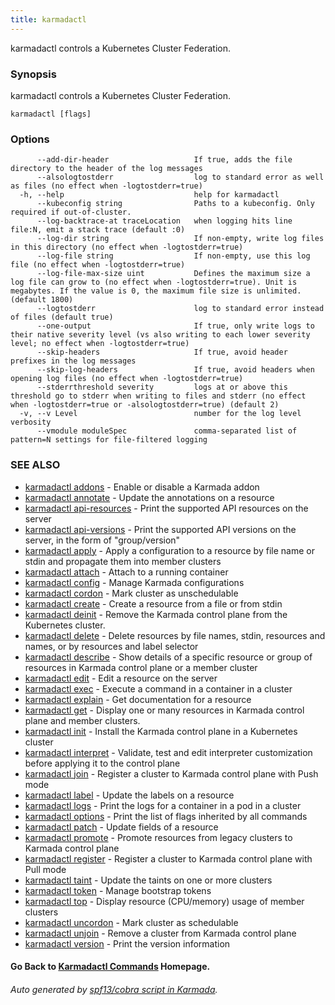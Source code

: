 ```yaml
---
title: karmadactl
---
```


karmadactl controls a Kubernetes Cluster Federation.

### Synopsis

karmadactl controls a Kubernetes Cluster Federation.

```
karmadactl [flags]
```

### Options

```
      --add-dir-header                   If true, adds the file directory to the header of the log messages
      --alsologtostderr                  log to standard error as well as files (no effect when -logtostderr=true)
  -h, --help                             help for karmadactl
      --kubeconfig string                Paths to a kubeconfig. Only required if out-of-cluster.
      --log-backtrace-at traceLocation   when logging hits line file:N, emit a stack trace (default :0)
      --log-dir string                   If non-empty, write log files in this directory (no effect when -logtostderr=true)
      --log-file string                  If non-empty, use this log file (no effect when -logtostderr=true)
      --log-file-max-size uint           Defines the maximum size a log file can grow to (no effect when -logtostderr=true). Unit is megabytes. If the value is 0, the maximum file size is unlimited. (default 1800)
      --logtostderr                      log to standard error instead of files (default true)
      --one-output                       If true, only write logs to their native severity level (vs also writing to each lower severity level; no effect when -logtostderr=true)
      --skip-headers                     If true, avoid header prefixes in the log messages
      --skip-log-headers                 If true, avoid headers when opening log files (no effect when -logtostderr=true)
      --stderrthreshold severity         logs at or above this threshold go to stderr when writing to files and stderr (no effect when -logtostderr=true or -alsologtostderr=true) (default 2)
  -v, --v Level                          number for the log level verbosity
      --vmodule moduleSpec               comma-separated list of pattern=N settings for file-filtered logging
```

### SEE ALSO

* [karmadactl addons](karmadactl_addons.md)	 - Enable or disable a Karmada addon
* [karmadactl annotate](karmadactl_annotate.md)	 - Update the annotations on a resource
* [karmadactl api-resources](karmadactl_api-resources.md)	 - Print the supported API resources on the server
* [karmadactl api-versions](karmadactl_api-versions.md)	 - Print the supported API versions on the server, in the form of "group/version"
* [karmadactl apply](karmadactl_apply.md)	 - Apply a configuration to a resource by file name or stdin and propagate them into member clusters
* [karmadactl attach](karmadactl_attach.md)	 - Attach to a running container
* [karmadactl config](karmadactl_config.md)	 - Manage Karmada configurations
* [karmadactl cordon](karmadactl_cordon.md)	 - Mark cluster as unschedulable
* [karmadactl create](karmadactl_create.md)	 - Create a resource from a file or from stdin
* [karmadactl deinit](karmadactl_deinit.md)	 - Remove the Karmada control plane from the Kubernetes cluster.
* [karmadactl delete](karmadactl_delete.md)	 - Delete resources by file names, stdin, resources and names, or by resources and label selector
* [karmadactl describe](karmadactl_describe.md)	 - Show details of a specific resource or group of resources in Karmada control plane or a member cluster
* [karmadactl edit](karmadactl_edit.md)	 - Edit a resource on the server
* [karmadactl exec](karmadactl_exec.md)	 - Execute a command in a container in a cluster
* [karmadactl explain](karmadactl_explain.md)	 - Get documentation for a resource
* [karmadactl get](karmadactl_get.md)	 - Display one or many resources in Karmada control plane and member clusters.
* [karmadactl init](karmadactl_init.md)	 - Install the Karmada control plane in a Kubernetes cluster
* [karmadactl interpret](karmadactl_interpret.md)	 - Validate, test and edit interpreter customization before applying it to the control plane
* [karmadactl join](karmadactl_join.md)	 - Register a cluster to Karmada control plane with Push mode
* [karmadactl label](karmadactl_label.md)	 - Update the labels on a resource
* [karmadactl logs](karmadactl_logs.md)	 - Print the logs for a container in a pod in a cluster
* [karmadactl options](karmadactl_options.md)	 - Print the list of flags inherited by all commands
* [karmadactl patch](karmadactl_patch.md)	 - Update fields of a resource
* [karmadactl promote](karmadactl_promote.md)	 - Promote resources from legacy clusters to Karmada control plane
* [karmadactl register](karmadactl_register.md)	 - Register a cluster to Karmada control plane with Pull mode
* [karmadactl taint](karmadactl_taint.md)	 - Update the taints on one or more clusters
* [karmadactl token](karmadactl_token.md)	 - Manage bootstrap tokens
* [karmadactl top](karmadactl_top.md)	 - Display resource (CPU/memory) usage of member clusters
* [karmadactl uncordon](karmadactl_uncordon.md)	 - Mark cluster as schedulable
* [karmadactl unjoin](karmadactl_unjoin.md)	 - Remove a cluster from Karmada control plane
* [karmadactl version](karmadactl_version.md)	 - Print the version information

#### Go Back to [Karmadactl Commands](karmadactl_index.md) Homepage.


###### Auto generated by [spf13/cobra script in Karmada](https://github.com/karmada-io/karmada/tree/master/hack/tools/genkarmadactldocs).
